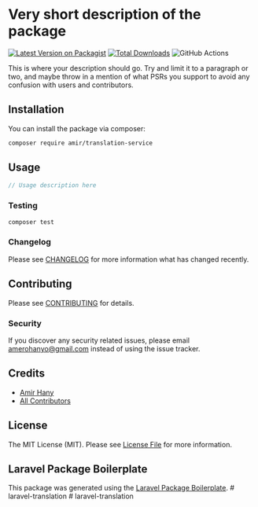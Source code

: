 # Very short description of the package

[![Latest Version on Packagist](https://img.shields.io/packagist/v/amir/translation-service.svg?style=flat-square)](https://packagist.org/packages/amir/translation-service)
[![Total Downloads](https://img.shields.io/packagist/dt/amir/translation-service.svg?style=flat-square)](https://packagist.org/packages/amir/translation-service)
![GitHub Actions](https://github.com/amir/translation-service/actions/workflows/main.yml/badge.svg)

This is where your description should go. Try and limit it to a paragraph or two, and maybe throw in a mention of what PSRs you support to avoid any confusion with users and contributors.

## Installation

You can install the package via composer:

```bash
composer require amir/translation-service
```

## Usage

```php
// Usage description here
```

### Testing

```bash
composer test
```

### Changelog

Please see [CHANGELOG](CHANGELOG.md) for more information what has changed recently.

## Contributing

Please see [CONTRIBUTING](CONTRIBUTING.md) for details.

### Security

If you discover any security related issues, please email amerohanyo@gmail.com instead of using the issue tracker.

## Credits

-   [Amir Hany](https://github.com/amir)
-   [All Contributors](../../contributors)

## License

The MIT License (MIT). Please see [License File](LICENSE.md) for more information.

## Laravel Package Boilerplate

This package was generated using the [Laravel Package Boilerplate](https://laravelpackageboilerplate.com).
#   l a r a v e l - t r a n s l a t i o n  
 #   l a r a v e l - t r a n s l a t i o n  
 
